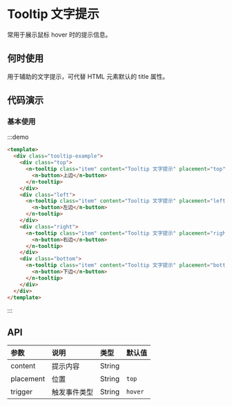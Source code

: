 # Tooltip 文字提示
常用于展示鼠标 hover 时的提示信息。
## 何时使用
用于辅助的文字提示，可代替 HTML 元素默认的 title 属性。

## 代码演示

### 基本使用
:::demo
```html
<template>
  <div class="tooltip-example">
    <div class="top">
      <n-tooltip class="item" content="Tooltip 文字提示" placement="top">
        <n-button>上边</n-button>
      </n-tooltip>
    </div>
    <div class="left">
      <n-tooltip class="item" content="Tooltip 文字提示" placement="left" trigger="click">
        <n-button>左边</n-button>
      </n-tooltip>
    </div>
    <div class="right">
      <n-tooltip class="item" content="Tooltip 文字提示" placement="right" trigger="click">
        <n-button>右边</n-button>
      </n-tooltip>
    </div>
    <div class="bottom">
      <n-tooltip class="item" content="Tooltip 文字提示" placement="bottom">
        <n-button>下边</n-button>
      </n-tooltip>
    </div>
  </div>
</template>
```
:::

## API

| 参数 | 说明 | 类型 | 默认值 |
| :--- | :--- | :--- | :--- |
| content | 提示内容 | String |  |
| placement | 位置 | String | `top` |
| trigger | 触发事件类型 | String | `hover` |